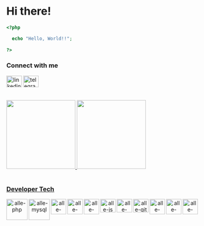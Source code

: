 # Hi there!

```php 
<?php

  echo "Hello, World!!"; 
  
?>
```

<p align="left">
    <h3 align="left">Connect with me</h3>
    <a href="https://www.linkedin.com/in/allexandrecosta/" target="blank"><img align="center" src="https://cdn.jsdelivr.net/npm/simple-icons@3.0.1/icons/linkedin.svg" alt="linkedin" height="30" width="40" /></a>
          <a href="https://t.me/allecosta_as" target="blank"><img align="center" src="https://cdn.jsdelivr.net/npm/simple-icons@3.0.1/icons/telegram.svg" alt="telegram" height="30" width="40" /></a><br><br><br>
          

<div align="left">
  <a href="https://github.com/allecosta">
  <img height="180em" src="https://github-readme-stats.vercel.app/api?username=allecosta&show_icons=true&theme=dark&include_all_commits=true&count_private=true"/>
  <img height="180em" src="https://github-readme-stats.vercel.app/api/top-langs/?username=allecosta&layout=compact&langs_count=7&theme=dark">
</div>

<div align="center" style="display: inline_block"><br>
  <h3 align="left">Developer Tech</h3>
  <img align="left" alt="alle-php" height="55" width="55" src="https://cdn.jsdelivr.net/gh/devicons/devicon/icons/php/php-original.svg">
  <img align="left" alt="alle-mysql" height="55" width="55" src="https://cdn.jsdelivr.net/gh/devicons/devicon/icons/mysql/mysql-original-wordmark.svg">
  <img align="left" alt="alle-laravel" height="40" width="40" src="https://cdn.jsdelivr.net/gh/devicons/devicon/icons/laravel/laravel-plain.svg">
  <img align="left" alt="alle-html" height="40" width="40" src="https://cdn.jsdelivr.net/gh/devicons/devicon/icons/html5/html5-original.svg">
  <img align="left" alt="alle-css" height="40" width="40" src="https://cdn.jsdelivr.net/gh/devicons/devicon/icons/css3/css3-original.svg">
   <img align="left" alt="alle-js" height="35" width="40" src="https://cdn.jsdelivr.net/gh/devicons/devicon/icons/javascript/javascript-original.svg">
  <img align="left" alt="alle-bootstrap" height="35" width="40" src="https://cdn.jsdelivr.net/gh/devicons/devicon/icons/bootstrap/bootstrap-original.svg">
  <img align="left" alt="alle-git" height="35" width="40" src="https://cdn.jsdelivr.net/gh/devicons/devicon/icons/git/git-original.svg">
  <img align="left" alt="alle-postgres" height="40" width="40" src="https://cdn.jsdelivr.net/gh/devicons/devicon/icons/postgresql/postgresql-original.svg">
  <img align="left" alt="alle-c++" height="40" width="40" src="https://cdn.jsdelivr.net/gh/devicons/devicon/icons/cplusplus/cplusplus-original.svg">
  <img align="left" alt="alle-linux" height="40" width="40" src="https://cdn.jsdelivr.net/gh/devicons/devicon/icons/linux/linux-original.svg">
 </div>
 
<!-- <img align="right" alt="GIF" src="http://fux0ci3ty.tumblr.com/post/150310578943/" width="70%" height="400px" /> -->

